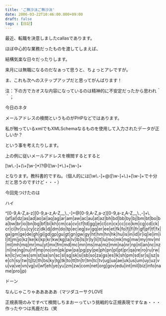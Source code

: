 ```yaml
---
title: 'ご無沙汰ご無沙汰'
date: 2006-03-22T10:46:00.000+09:00
draft: false
tags : [日記]
---
```


最近、転職を決意しましたcallasであります。  
  
  
ほぼ中心的な業務だったものを渡してしまえば、  
  
結構気楽な日々だったりします。  
  
  
来月には無職になるのだなぁって思うと、ちょっとアレですが。  
  
  
ま、これも次へのステップアップだと思ってがんばります！  
  
  
  
  
注：下の方でカオスな内容になっているのは精神的に不安定だったから思われ＾＾；  
  
  
  
  
今日のネタ  
  
メールアドレスの検閲というものがPHPなどではあります。  
  
私が触っているxmlでもXMLSchemaなるものを使用して入力されたデータが正しいか？  
  
という事を考えたりします。  
  
  
  
上の例に従いメールアドレスを検閲するとすると  
  
  
  
\[\\w\\.-\]+(\\+\[\\w-\]\*)?@(\[\\w-\]+\\.)+\[\\w-\]+  
  
  
  
となります。教科書的ですね。（個人的には\[\\w\\.-\]+@(\[\\w-\]+\\.)+\[\\w-\]+で十分だと思うのですけど・・・）  
  
  
  
今回見つけたのは  
  
ハイ  
  
  
  

  
^\[0-9,A-Z,a-z\]\[0-9,a-z,A-Z,\_,\\.,-\]+@\[0-9,A-Z,a-z\]\[0-9,a-z,A-Z,\_,\\.,-\]+\\.(af|al|dz|as|ad|ao|ai|aq|ag|ar|am|aw|ac|au|at|az|bh|bd|bb|by|bj|bm|bt|bo|ba|bw|br|io|bn|bg|bf|bi|kh|cm|ca|cv|cf|td|gg|je|cl|cn|cx|cc|co|km|cg|cd|ck|cr|ci|hr|cu|cy|cz|dk|dj|dm|do|tp|ec|eg|sv|gq|er|ee|et|fk|fo|fj|fi|fr|gf|pf|tf|fx|ga|gm|ge|de|gh|gi|gd|gp|gu|gt|gn|gw|gy|ht|hm|hn|hk|hu|is|in|id|ir|iq|ie|im|il|it|jm|jo|kz|ke|ki|kp|kr|kw|kg|la|lv|lb|ls|lr|ly|li|lt|lu|mo|mk|mg|mw|my|mv|ml|mt|mh|mq|mr|mu|yt|mx|fm|md|mc|mn|ms|ma|mz|mm|na|nr|np|nl|an|nc|nz|ni|ne|ng|nu|nf|mp|no|om|pk|pw|pa|pg|py|pe|ph|pn|pl|pt|pr|qa|re|ro|ru|rw|kn|lc|vc|ws|sm|st|sa|sn|sc|sl|sg|sk|si|sb|so|za|gs|es|lk|sh|pm|sd|sr|sj|sz|se|ch|sy|tw|tj|tz|th|bs|ky|tg|tk|to|tt|tn|tr|tm|tc|tv|ug|ua|ae|uk|us|um|uy|uz|vu|va|ve|vn|vg|vi|wf|eh|ye|yu|zm|zw|com|net|org|gov|edu|int|mil|biz|info|name|pro|jp)

  
  
ドーン  
  
なんじゃこりゃあああああ（マツダユーサクLOVE  
  
  
  
正規表現のみですべて検閲しちまおーっていう挑戦的な正規表現ですなぁ・・・作ったやつは馬鹿だね（笑
